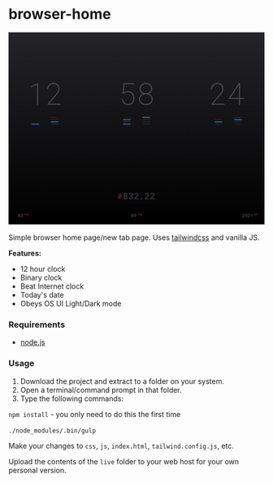 # browser-home

![home](screenshot.png)

Simple browser home page/new tab page. Uses [tailwindcss](https://github.com/tailwindcss/tailwindcss) and vanilla JS.

**Features:**
* 12 hour clock
* Binary clock
* Beat Internet clock
* Today's date
* Obeys OS UI Light/Dark mode

### Requirements

* [node.js](https://nodejs.org/)

### Usage

1. Download the project and extract to a folder on your system.
2. Open a terminal/command prompt in that folder.
3. Type the following commands:

`npm install` - you only need to do this the first time

`./node_modules/.bin/gulp`

Make your changes to `css`, `js`, `index.html`, `tailwind.config.js`, etc.

Upload the contents of the `live` folder to your web host for your own personal version.